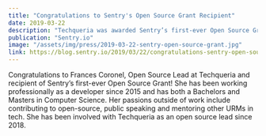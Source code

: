```yaml
---
title: "Congratulations to Sentry's Open Source Grant Recipient"
date: 2019-03-22
description: "Techqueria was awarded Sentry’s first-ever Open Source Grant of $10,000"
publication: "Sentry.io"
image: "/assets/img/press/2019-03-22-sentry-open-source-grant.jpg"
link: https://blog.sentry.io/2019/03/22/congratulations-sentry-open-source-grant-recipient
---
```


Congratulations to Frances Coronel, Open Source Lead at Techqueria and recipient of Sentry’s first-ever Open Source Grant! She has been working professionally as a developer since 2015 and has both a Bachelors and Masters in Computer Science. Her passions outside of work include contributing to open-source, public speaking and mentoring other URMs in tech. She has been involved with Techqueria as an open source lead since 2018.
